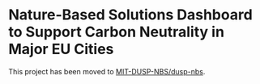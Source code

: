 # Nature-Based Solutions Dashboard to Support Carbon Neutrality in Major EU Cities
This project has been moved to [MIT-DUSP-NBS/dusp-nbs](https://github.com/MIT-DUSP-NBS/dusp-nbs).
